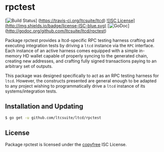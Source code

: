 rpctest
=======

[![Build Status](http://img.shields.io/travis/ltcsuite/ltcd.svg)]
(https://travis-ci.org/ltcsuite/ltcd) [![ISC License]
(http://img.shields.io/badge/license-ISC-blue.svg)](http://copyfree.org)
[![GoDoc](https://img.shields.io/badge/godoc-reference-blue.svg)]
(http://godoc.org/github.com/ltcsuite/ltcd/rpctest)

Package rpctest provides a ltcd-specific RPC testing harness crafting and
executing integration tests by driving a `ltcd` instance via the `RPC`
interface. Each instance of an active harness comes equipped with a simple
in-memory HD wallet capable of properly syncing to the generated chain,
creating new addresses, and crafting fully signed transactions paying to an
arbitrary set of outputs. 

This package was designed specifically to act as an RPC testing harness for
`ltcd`. However, the constructs presented are general enough to be adapted to
any project wishing to programmatically drive a `ltcd` instance of its
systems/integration tests. 

## Installation and Updating

```bash
$ go get -u github.com/ltcsuite/ltcd/rpctest
```

## License


Package rpctest is licensed under the [copyfree](http://copyfree.org) ISC
License.

